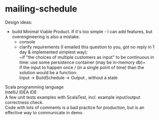 # mailing-schedule

Design ideas:  
+ build Minimal Viable Product. If it's too simple - I can add features, but overengineering is also a mistake.    
  + console  
  + clarify requirements (I emailed this question to you, got no reply in 1 day & implemented simplest way):   
  ~if "the choices of multiple customers as input" to be continuous in time: use some persistence container (may be in-memory db)~     
  if the input to happen once / (in a single point of time) than the solution would be a function:   
  Input -> BuildSchedule -> Output , without a state   

Scala programming language  
IntelliJ IDEA IDE  
A few unit tests examples with ScalaTest, incl. example input/output correctness check.   
Code with lots of comments is a bad practice for production, but is an effective way to communicate in demo.   